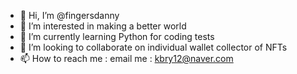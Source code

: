 - 👋 Hi, I’m @fingersdanny
- 👀 I’m interested in making a better world
- 🌱 I’m currently learning Python for coding tests
- 💞️ I’m looking to collaborate on individual wallet collector of NFTs
- 📫 How to reach me : email me : kbry12@naver.com

<!---
fingersdanny/fingersdanny is a ✨ special ✨ repository because its `README.md` (this file) appears on your GitHub profile.
You can click the Preview link to take a look at your changes.
--->
